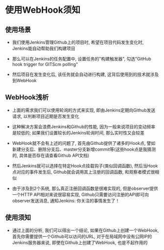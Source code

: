 # 使用WebHook须知

## 使用场景

* 我们使用Jenkins管理Github上的项目时, 希望在项目代码发生变化时, Jenkins能自动帮助我们构建项目

* 那么可以在Jenkins的任务配置中, 设置任务的"构建触发器", 勾选"GitHub hook trigger for GITScm polling"

* 然后项目在发生变化后, 该任务就会自动进行构建, 这背后使用到的技术就涉及到WebHook

## WebHook浅析
    
* 上面的需求我们可以使用轮询的方式来实现, 即由Jenkins定期向Github发送请求, 以判断项目近期是否发生变化

* 这种解决方案会浪费Jenkins和Github的性能, 因为一般来说项目的变动频率是较低的; 如果我们设置较长的Jenkins轮询时间, 那么实时性又会较差

* WebHook就不会有上述的问题了, 首先由Github提供了诸多的Hook点, 譬如新建分支后、删除分支后、master分支新增commit等(这些hook点是我猜测的, 具体是否存在请查看Github API文档)

* 然后Jenkins就可以选择在特定Hook点挂载钩子(类似回调函数), 然后当Hook点对应的事件发生后, Github就会调用其上注册的回调函数, 和观察者模式很相似

* 由于涉及到2个系统, 那么真正注册回调函数是很难实现的, 但是observer提供一个HTTP API相对来说很容易实现, Github只需要访问注册的API即可向observer发送消息, 通知Jenkins: 你关注的事情发生了！

## 使用须知

* 通过上面的分析, 我们可以得出一个结论, 如果在Github上创建一个WebHook, 首先你需要提供一个Github可以访问的URL, 对于在局域网中没有公网IP的Jenkins服务器来说, 即使在Github上创建了WebHook, 也是不起作用的

